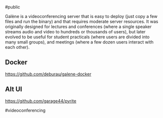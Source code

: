 #public 

Galène is a videoconferencing server that is easy to deploy (just copy a few files and run the binary) and that requires moderate server resources. It was originally designed for lectures and conferences (where a single speaker streams audio and video to hundreds or thousands of users), but later evolved to be useful for student practicals (where users are divided into many small groups), and meetings (where a few dozen users interact with each other).

## Docker

https://github.com/deburau/galene-docker

## Alt UI

https://github.com/garage44/pyrite

<!-- Keywords -->
#videoconferencing
<!-- /Keywords -->
